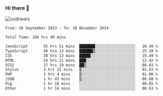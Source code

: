 ### Hi there 👋


![codrwars](https://www.codewars.com/users/rsschool_c9af20f58c35c696/badges/micro) 

<!--START_SECTION:waka-->

```txt
From: 18 September 2023 - To: 16 November 2024

Total Time: 194 hrs 49 mins

JavaScript       55 hrs 51 mins  ███████░░░░░░░░░░░░░░░░░░   28.49 %
TypeScript       49 hrs 13 mins  ██████▒░░░░░░░░░░░░░░░░░░   25.10 %
CSS              38 hrs 13 mins  █████░░░░░░░░░░░░░░░░░░░░   19.49 %
HTML             24 hrs 21 mins  ███░░░░░░░░░░░░░░░░░░░░░░   12.42 %
SCSS             17 hrs 19 mins  ██▒░░░░░░░░░░░░░░░░░░░░░░   08.83 %
Stylus           3 hrs 12 mins   ▒░░░░░░░░░░░░░░░░░░░░░░░░   01.63 %
PHP              2 hrs 4 mins    ▒░░░░░░░░░░░░░░░░░░░░░░░░   01.06 %
JSON             1 hr 43 mins    ▒░░░░░░░░░░░░░░░░░░░░░░░░   00.88 %
Pug              1 hr 16 mins    ░░░░░░░░░░░░░░░░░░░░░░░░░   00.65 %
Other            1 hr 14 mins    ░░░░░░░░░░░░░░░░░░░░░░░░░   00.63 %
```

<!--END_SECTION:waka-->
